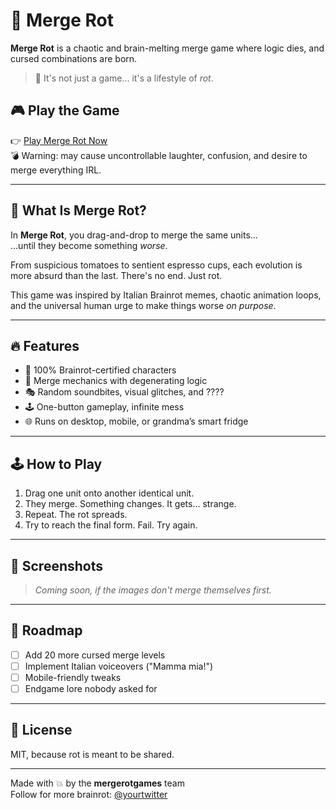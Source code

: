 # 🧠 Merge Rot

**Merge Rot** is a chaotic and brain-melting merge game where logic dies, and cursed combinations are born.

> 🍝 It's not just a game... it's a lifestyle of *rot*.

## 🎮 Play the Game

👉 [Play Merge Rot Now](https://yourgameurl.com)  
💣 Warning: may cause uncontrollable laughter, confusion, and desire to merge everything IRL.

---

## 🧩 What Is Merge Rot?

In **Merge Rot**, you drag-and-drop to merge the same units...  
...until they become something *worse*.

From suspicious tomatoes to sentient espresso cups, each evolution is more absurd than the last. There's no end. Just rot.

This game was inspired by Italian Brainrot memes, chaotic animation loops, and the universal human urge to make things worse *on purpose*.

---

## 🔥 Features

- 🤌 100% Brainrot-certified characters
- 🧬 Merge mechanics with degenerating logic
- 🎭 Random soundbites, visual glitches, and ????
- 🕹️ One-button gameplay, infinite mess
- 🌐 Runs on desktop, mobile, or grandma’s smart fridge

---

## 🕹️ How to Play

1. Drag one unit onto another identical unit.
2. They merge. Something changes. It gets... strange.
3. Repeat. The rot spreads.
4. Try to reach the final form. Fail. Try again.

---

## 👻 Screenshots

> *Coming soon, if the images don't merge themselves first.*

---

## 🚧 Roadmap

- [ ] Add 20 more cursed merge levels
- [ ] Implement Italian voiceovers ("Mamma mia!")
- [ ] Mobile-friendly tweaks
- [ ] Endgame lore nobody asked for

---

## 📜 License

MIT, because rot is meant to be shared.

---

Made with 💥 by the **mergerotgames** team  
Follow for more brainrot: [@yourtwitter](https://twitter.com)  
